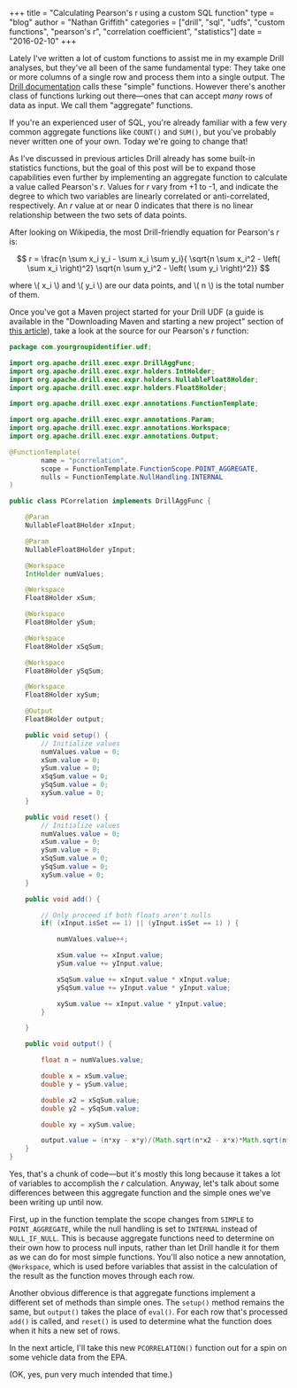 +++
title = "Calculating Pearson's r using a custom SQL function"
type = "blog"
author = "Nathan Griffith"
categories = ["drill", "sql", "udfs", "custom functions", "pearson's r", "correlation coefficient", "statistics"]
date = "2016-02-10"
+++

<script type="text/javascript"
 src="http://cdn.mathjax.org/mathjax/latest/MathJax.js?config=TeX-AMS-MML_HTMLorMML">
</script>

Lately I've written a lot of custom functions to assist me in my example Drill analyses, but they've all been of the
same fundamental type: They take one or more columns of a single row and process them into a single output. The [Drill
documentation](https://drill.apache.org/docs/develop-custom-functions-introduction/) calls these "simple" functions.
However there's another class of functions lurking out there&mdash;ones that can accept *many* rows of data as input. We
call them "aggregate" functions.

If you're an experienced user of SQL, you're already familiar with a few very common aggregate functions like `COUNT()`
and `SUM()`, but you've probably never written one of your own. Today we're going to change that!

As I've discussed in previous articles Drill already has some built-in statistics functions, but the goal of this post
will be to expand those capabilities even further by implementing an aggregate function to calculate a value called
Pearson's *r*. Values for *r* vary from +1 to -1, and indicate the degree to which two variables are linearly correlated
or anti-correlated, respectively. An *r* value at or near 0 indicates that there is no linear relationship between the
two sets of data points.

After looking on Wikipedia, the most Drill-friendly equation for Pearson's *r* is:

$$ r = \frac{n \sum x_i y_i - \sum x_i \sum y_i}{ \sqrt{n \sum x_i^2 - \left( \sum x_i \right)^2} \sqrt{n \sum y_i^2 -
\left( \sum y_i \right)^2}} $$

where \\( x_i \\) and \\( y_i \\) are our data points, and \\( n \\) is the total number of them.

Once you've got a Maven project started for your Drill UDF (a guide is available in the "Downloading Maven and starting
a new project" section of [this
article](http://www.dremio.com/blog/writing-a-custom-sql-function-for-sentiment-analysis/)), take a look at the source
for our Pearson's *r* function:

```java
package com.yourgroupidentifier.udf;

import org.apache.drill.exec.expr.DrillAggFunc;
import org.apache.drill.exec.expr.holders.IntHolder;
import org.apache.drill.exec.expr.holders.NullableFloat8Holder;
import org.apache.drill.exec.expr.holders.Float8Holder;

import org.apache.drill.exec.expr.annotations.FunctionTemplate;

import org.apache.drill.exec.expr.annotations.Param;
import org.apache.drill.exec.expr.annotations.Workspace;
import org.apache.drill.exec.expr.annotations.Output;

@FunctionTemplate(
        name = "pcorrelation",
        scope = FunctionTemplate.FunctionScope.POINT_AGGREGATE,
        nulls = FunctionTemplate.NullHandling.INTERNAL
)

public class PCorrelation implements DrillAggFunc {

    @Param
    NullableFloat8Holder xInput;

    @Param
    NullableFloat8Holder yInput;

    @Workspace
    IntHolder numValues;

    @Workspace
    Float8Holder xSum;

    @Workspace
    Float8Holder ySum;

    @Workspace
    Float8Holder xSqSum;

    @Workspace
    Float8Holder ySqSum;

    @Workspace
    Float8Holder xySum;

    @Output
    Float8Holder output;

    public void setup() {
        // Initialize values
        numValues.value = 0;
        xSum.value = 0;
        ySum.value = 0;
        xSqSum.value = 0;
        ySqSum.value = 0;
        xySum.value = 0;
    }

    public void reset() {
        // Initialize values
        numValues.value = 0;
        xSum.value = 0;
        ySum.value = 0;
        xSqSum.value = 0;
        ySqSum.value = 0;
        xySum.value = 0;
    }

    public void add() {

        // Only proceed if both floats aren't nulls
        if( (xInput.isSet == 1) || (yInput.isSet == 1) ) {

            numValues.value++;

            xSum.value += xInput.value;
            ySum.value += yInput.value;

            xSqSum.value += xInput.value * xInput.value;
            ySqSum.value += yInput.value * yInput.value;

            xySum.value += xInput.value * yInput.value;
        }

    }

    public void output() {

        float n = numValues.value;

        double x = xSum.value;
        double y = ySum.value;

        double x2 = xSqSum.value;
        double y2 = ySqSum.value;

        double xy = xySum.value;

        output.value = (n*xy - x*y)/(Math.sqrt(n*x2 - x*x)*Math.sqrt(n*y2 - y*y));
    }
}
```

Yes, that's a chunk of code&mdash;but it's mostly this long because it takes a lot of variables to accomplish the *r*
calculation. Anyway, let's talk about some differences between this aggregate function and the simple ones we've been
writing up until now.

First, up in the function template the scope changes from `SIMPLE` to `POINT_AGGREGATE`, while the null handling is set
to `INTERNAL` instead of `NULL_IF_NULL`. This is because aggregate functions need to determine on their own how to
process null inputs, rather than let Drill handle it for them as we can do for most simple functions. You'll also notice
a new annotation, `@Workspace`, which is used before variables that assist in the calculation of the result as the
function moves through each row.

Another obvious difference is that aggregate functions implement a different set of methods than simple ones. The
`setup()` method remains the same, but `output()` takes the place of `eval()`. For each row that's processed `add()` is
called, and `reset()` is used to determine what the function does when it hits a new set of rows.

In the next article, I'll take this new `PCORRELATION()` function out for a spin on some vehicle data from the EPA.

(OK, yes, pun very much intended that time.)
